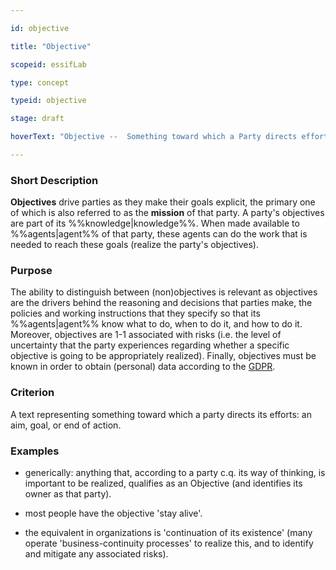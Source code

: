 ```yaml
---

id: objective

title: "Objective"

scopeid: essifLab

type: concept

typeid: objective

stage: draft

hoverText: "Objective --  Something toward which a Party directs effort (an aim, goal, or end of action)."

---
```




### Short Description

**Objectives** drive parties as they make their goals explicit, the primary one of which is also referred to as the **mission** of that party. A party's objectives are part of its %%knowledge|knowledge%%. When made available to %%agents|agent%% of that party, these agents can do the work that is needed to reach these goals (realize the party's objectives).



### Purpose

The ability to distinguish between (non)objectives is relevant as objectives are the drivers behind the reasoning and decisions that parties make, the policies and working instructions that they specify so that its %%agents|agent%% know what to do, when to do it, and how to do it. Moreover, objectives are 1-1 associated with risks (i.e. the level of uncertainty that the party experiences regarding whether a specific objective is going to be appropriately realized). Finally, objectives must be known in order to obtain (personal) data according to the [GDPR](https://eur-lex.europa.eu/eli/reg/2016/679/oj).



### Criterion

A text representing something toward which a party directs its efforts: an aim, goal, or end of action.



### Examples

- generically: anything that, according to a party c.q. its way of thinking, is important to be realized, qualifies as an Objective (and identifies its owner as that party).

- most people have the objective 'stay alive'.

- the equivalent in organizations is 'continuation of its existence' (many operate 'business-continuity processes' to realize this, and to identify and mitigate any associated risks).


